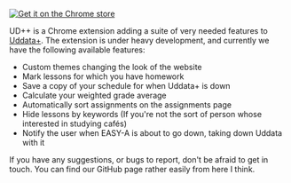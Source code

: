 [![Get it on the Chrome store](https://developer.chrome.com/webstore/images/ChromeWebStore_BadgeWBorder_v2_340x96.png)](https://chrome.google.com/webstore/detail/ud%2B%2B/pmlnbmnelhhofakfihcfjiemklhncdin)

UD++ is a Chrome extension adding a suite of very needed features to [Uddata+](https://www.uddataplus.dk). The extension is under heavy development, and currently we have the following available features:

* Custom themes changing the look of the website
* Mark lessons for which you have homework
* Save a copy of your schedule for when Uddata+ is down
* Calculate your weighted grade average
* Automatically sort assignments on the assignments page
* Hide lessons by keywords (If you're not the sort of person whose interested in studying cafés)
* Notify the user when EASY-A is about to go down, taking down Uddata with it

If you have any suggestions, or bugs to report, don't be afraid to get in touch. You can find our GitHub page rather easily from here I think.
